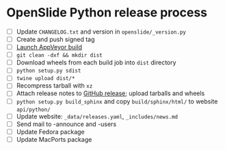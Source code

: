 # OpenSlide Python release process

- [ ] Update `CHANGELOG.txt` and version in `openslide/_version.py`
- [ ] Create and push signed tag
- [ ] [Launch AppVeyor build](https://ci.appveyor.com/project/OpenSlide/openslide-python)
- [ ] `git clean -dxf && mkdir dist`
- [ ] Download wheels from each build job into `dist` directory
- [ ] `python setup.py sdist`
- [ ] `twine upload dist/*`
- [ ] Recompress tarball with `xz`
- [ ] Attach release notes to [GitHub release](https://github.com/openslide/openslide-python/releases/new); upload tarballs and wheels
- [ ] `python setup.py build_sphinx` and copy `build/sphinx/html/` to website `api/python/`
- [ ] Update website: `_data/releases.yaml`, `_includes/news.md`
- [ ] Send mail to -announce and -users
- [ ] Update Fedora package
- [ ] Update MacPorts package
